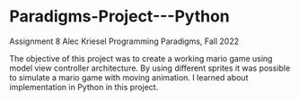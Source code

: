 # Paradigms-Project---Python
Assignment 8
Alec Kriesel
Programming Paradigms, Fall 2022

The objective of this project was to create a working mario game using model view controller architecture.
By using different sprites it was possible to simulate a mario game with moving animation. I learned about implementation in Python in this project. 
